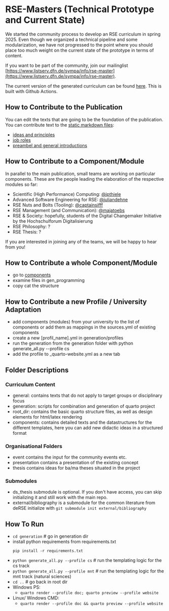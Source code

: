 # RSE-Masters (Technical Prototype and Current State)

We started the community process to develop an RSE curriculum in spring 2025. Even though we organized a technical pipeline and some modularization, we have not progressed to the point where you should place too much weight on the current state of the prototype in terms of content. 

If you want to be part of the community, join our mailinglist [https://www.listserv.dfn.de/sympa/info/rse-master](https://www.listserv.dfn.de/sympa/info/rse-master).

The current version of the generated curriculum can be found [here](https://the-teachingrse-project.github.io/RSE-Masters/). This is built with Github Actions.


## How to Contribute to the Publication

You can edit the texts that are going to be the foundation of the publication. You can contribute text to the [static markdown files](https://github.com/the-teachingRSE-project/RSE-Masters/tree/main/general):

- [ideas and principles](https://github.com/the-teachingRSE-project/RSE-Masters/blob/main/general/ideas.qmd)
- [job roles](https://github.com/the-teachingRSE-project/RSE-Masters/blob/main/general/job_roles.qmd)
- [preambel and general introductions](https://github.com/the-teachingRSE-project/RSE-Masters/blob/main/general/preambel_general.qmd)


## How to Contribute to a Component/Module
In parallel to the main publication, small teams are working on particular components. These are the people leading the elaboration of the respective modules so far:
- Scientific (High Performance) Computing: [@jpthiele](https://github.com/jpthiele)
- Advanced Software Engineering for RSE: [@juliandehne](https://github.com/juliandehne)
- RSE Nuts and Bolts (Tooling): [@captainsifff](https://github.com/CaptainSifff)
- RSE Management (and Communication): [@majatoebs](https://github.com/MajaToebs)
- RSE & Society: hopefully, students of the Digital Changemaker Initiative by the Hochschulforum Digitalisierung
- RSE Philosophy: ?
- RSE Thesis: ?

If you are interested in joining any of the teams, we will be happy to hear from you!


## How to Contribute a whole Component/Module

- go to [components](https://github.com/the-teachingRSE-project/RSE-Masters/tree/main/components) 
- examine files in gen_programming 
- copy cat the structure

## How to Contribute a new Profile / University Adaptation

- add components (modules) from your university to the list of components or add them as mappings in the sources.yml of existing components
- create a new [profil_name].yml in generation/profiles
- run the generation from the generation folder with python generate_all.py --profile cs 
- add the profile to _quarto-website.yml as a new tab

## Folder Descriptions

### Curriculum Content

- general: contains texts that do not apply to target groups or disciplinary focus
- generation: scripts for combination and generation of quarto project
- root_dir: contains the basic quarto structure files, as well as design elements for html/latex rendering
- components: contains detailed texts and the datastructures for the different templates, here you can add new didactic ideas in a structured format

### Organisational Folders

- event contains the input for the community events etc.
- presentation contains a presentation of the existing concept
- thesis contains ideas for ba/ma theses situated in the project


### Submodules

- ds_thesis submodule is optional. If you don't have access, you can skip initializing it and still work with the main repo.
- external/bibliography is a submodule for the common literature from deRSE
  initialize with `git submodule init external/bibliography`


## How To Run

- `cd generation` # go in generation dir
- install python requirements from requirements.txt
  ```
  pip install -r requirements.txt
  ```
- `python generate_all.py --profile cs` # run the templating logic for the cs track
- `python generate_all.py --profile mnt` # run the templating logic for the mnt track (natural sciences)
- `cd ..` # go back in root dir
- Windows PS:
  - `quarto render --profile doc; quarto preview --profile website`
- Linux/ Windows CMD:
  - `quarto render --profile doc && quarto preview --profile website`
